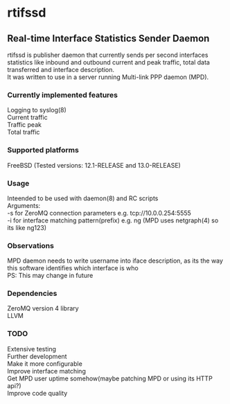 # rtifssd
## Real-time Interface Statistics Sender Daemon
rtifssd is publisher daemon that currently sends per second interfaces statistics like inbound and outbound current and peak traffic, total data transferred and interface description.\
It was written to use in a server running Multi-link PPP daemon (MPD).

### Currently implemented features
Logging to syslog(8)\
Current traffic\
Traffic peak\
Total traffic

### Supported platforms
FreeBSD (Tested versions: 12.1-RELEASE and 13.0-RELEASE)

### Usage
Inteended to be used with daemon(8) and RC scripts\
Arguments:\
-s for ZeroMQ connection parameters e.g. tcp://10.0.0.254:5555\
-i for interface matching pattern(prefix) e.g. ng (MPD uses netgraph(4) so its like ng123)

### Observations
MPD daemon needs to write username into iface description, as its the way this software identifies which interface is who\
PS: This may change in future

### Dependencies
ZeroMQ version 4 library\
LLVM

### TODO
Extensive testing\
Further development\
Make it more configurable\
Improve interface matching\
Get MPD user uptime somehow(maybe patching MPD or using its HTTP api?)\
Improve code quality

